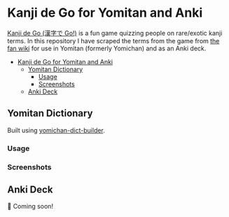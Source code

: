 # Kanji de Go for Yomitan and Anki

[Kanji de Go (漢字で Go!)](https://plicy.net/GamePlay/155561) is a fun game
quizzing people on rare/exotic kanji terms. In this repository I have scraped
the terms from the game from [the fan wiki](https://w.atwiki.jp/kanjidego/) for
use in Yomitan (formerly Yomichan) and as an Anki deck.

- [Kanji de Go for Yomitan and Anki](#kanji-de-go-for-yomitan-and-anki)
  - [Yomitan Dictionary](#yomitan-dictionary)
    - [Usage](#usage)
    - [Screenshots](#screenshots)
  - [Anki Deck](#anki-deck)

## Yomitan Dictionary

Built using
[yomichan-dict-builder](https://github.com/MarvNC/yomichan-dict-builder).

### Usage

### Screenshots

## Anki Deck

🚧 Coming soon!
